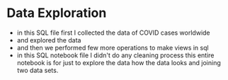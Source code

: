 # Data Exploration 
- in this SQL file first I collected the data of COVID cases worldwide 
- and explored the data 
- and then we performed few more operations to make views in sql
- in this SQL notebook file I didn't do any cleaning process this entire notebook is for just to explore the data how the data looks and joining two data sets.
